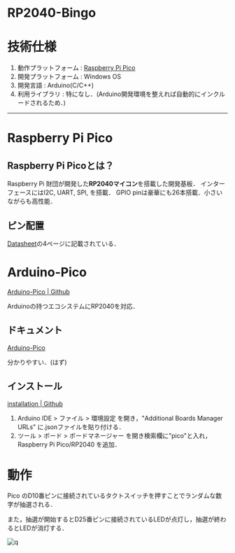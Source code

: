 # RP2040-Bingo

# 技術仕様
1. 動作プラットフォーム : [Raspberry Pi Pico](https://www.raspberrypi.com/products/raspberry-pi-pico/)
2. 開発プラットフォーム : Windows OS
3. 開発言語 : Arduino(C/C++)
4. 利用ライブラリ : 特になし．(Arduino開発環境を整えれば自動的にインクルードされるため．)

--- 

# Raspberry Pi Pico

## Raspberry Pi Picoとは？

Raspberry Pi 財団が開発した**RP2040マイコン**を搭載した開発基板．
インターフェースにはI2C, UART, SPI, を搭載．
GPIO pinは豪華にも26本搭載．小さいながらも高性能．

## ピン配置

[Datasheet](../Document/pico-datasheet.pdf#4)の4ページに記載されている．

# Arduino-Pico

[Arduino-Pico | Github](https://github.com/earlephilhower/arduino-pico)

Arduinoの持つエコシステムにRP2040を対応．

## ドキュメント

[Arduino-Pico](https://arduino-pico.readthedocs.io/en/latest/)

分かりやすい．(はず)

## インストール

[installation | Github](https://github.com/earlephilhower/arduino-pico#installation)

1. Arduino IDE > ファイル > 環境設定 を開き，"Additional Boards Manager URLs" に.jsonファイルを貼り付ける．
2. ツール > ボード > ボードマネージャー を開き検索欄に"pico"と入れ，Raspberry Pi Pico/RP2040 を追加．

# 動作

Pico のD10番ピンに接続されているタクトスイッチを押すことでランダムな数字が抽選される．

また，抽選が開始するとD25番ピンに接続されているLEDが点灯し，抽選が終わるとLEDが消灯する．

![q](../Movie/IMG_8504.gif)




